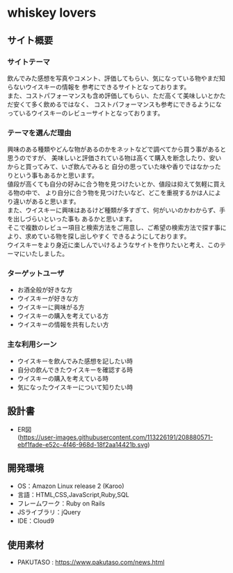 # whiskey lovers

## サイト概要

### サイトテーマ
飲んでみた感想を写真やコメント、評価してもらい、気になっている物やまだ知らないウイスキーの情報を
参考にできるサイトとなっております。<br>
また、コストパフォーマンスも含め評価してもらい、ただ高くて美味しいとかただ安くて多く飲めるではなく、
コストパフォーマンスも参考にできるようになっているウイスキーのレビューサイトとなっております。

### テーマを選んだ理由
興味のある種類やどんな物があるのかをネットなどで調べてから買う事があると思うのですが、
美味しいと評価されている物は高くて購入を断念したり、安いからと買ってみて、いざ飲んでみると
自分の思っていた味や香りではなかったりという事もあるかと思います。<br>
値段が高くても自分の好みに合う物を見つけたいとか、値段は抑えて気軽に買える物の中で、
より自分に合う物を見つけたいなど、どこを重視するかは人により違いがあると思います。<br>
また、ウイスキーに興味はあるけど種類が多すぎて、何がいいのかわからず、手を出しづらいといった事も
あるかと思います。<br>
そこで複数のレビュー項目と検索方法をご用意し、ご希望の検索方法で探す事により、求めている物を探し出しやすく
できるようにしております。<br>
ウイスキーをより身近に楽しんでいけるようなサイトを作りたいと考え、このテーマにいたしました。

### ターゲットユーザ
- お酒全般が好きな方
- ウイスキーが好きな方
- ウイスキーに興味がる方
- ウイスキーの購入を考えている方
- ウイスキーの情報を共有したい方

### 主な利用シーン
- ウイスキーを飲んでみた感想を記したい時
- 自分の飲んできたウイスキーを確認する時
- ウイスキーの購入を考えている時
- 気になったウイスキーについて知りたい時

## 設計書
- ER図<br>
(https://user-images.githubusercontent.com/113226191/208880571-ebf1fade-e52c-4f46-968d-18f2aa14421b.svg)

## 開発環境
- OS：Amazon Linux release 2 (Karoo)
- 言語：HTML,CSS,JavaScript,Ruby,SQL
- フレームワーク：Ruby on Rails
- JSライブラリ：jQuery
- IDE：Cloud9

## 使用素材
- PAKUTASO : https://www.pakutaso.com/news.html
